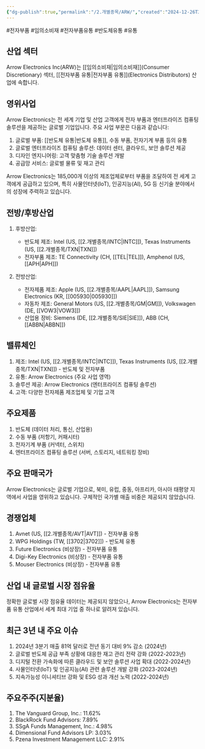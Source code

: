 ```yaml
---
{"dg-publish":true,"permalink":"/2.개별종목/ARW/","created":"2024-12-26T21:05:01.611+09:00","updated":"2025-07-29T21:37:04.351+09:00"}
---
```


#전자부품 #임의소비재 #전자부품유통 #반도체유통 #유통

## 산업 섹터

Arrow Electronics Inc(ARW)는 [[임의소비재\|임의소비재]](Consumer Discretionary) 섹터, [[전자부품 유통\|전자부품 유통]](Electronics Distributors) 산업에 속합니다.

## 영위사업

Arrow Electronics는 전 세계 기업 및 산업 고객에게 전자 부품과 엔터프라이즈 컴퓨팅 솔루션을 제공하는 글로벌 기업입니다. 주요 사업 부문은 다음과 같습니다:

1. 글로벌 부품: [[반도체 유통\|반도체 유통]], 수동 부품, 전자기계 부품 등의 유통
2. 글로벌 엔터프라이즈 컴퓨팅 솔루션: 데이터 센터, 클라우드, 보안 솔루션 제공
3. 디자인 엔지니어링: 고객 맞춤형 기술 솔루션 개발
4. 공급망 서비스: 글로벌 물류 및 재고 관리

Arrow Electronics는 185,000개 이상의 제조업체로부터 부품을 조달하여 전 세계 고객에게 공급하고 있으며, 특히 사물인터넷(IoT), 인공지능(AI), 5G 등 신기술 분야에서의 성장에 주력하고 있습니다.

## 전방/후방산업

1. 후방산업:
    
    - 반도체 제조: Intel (US, [[2.개별종목/INTC\|INTC]]), Texas Instruments (US, [[2.개별종목/TXN\|TXN]])
    - 전자부품 제조: TE Connectivity (CH, [[TEL\|TEL]]), Amphenol (US, [[APH\|APH]])
    
2. 전방산업:
    
    - 전자제품 제조: Apple (US, [[2.개별종목/AAPL\|AAPL]]), Samsung Electronics (KR, [[005930\|005930]])
    - 자동차 제조: General Motors (US, [[2.개별종목/GM\|GM]]), Volkswagen (DE, [[VOW3\|VOW3]])
    - 산업용 장비: Siemens (DE, [[2.개별종목/SIE\|SIE]]), ABB (CH, [[ABBN\|ABBN]])
    

## 밸류체인

1. 제조: Intel (US, [[2.개별종목/INTC\|INTC]]), Texas Instruments (US, [[2.개별종목/TXN\|TXN]]) - 반도체 및 전자부품
2. 유통: Arrow Electronics (주요 사업 영역)
3. 솔루션 제공: Arrow Electronics (엔터프라이즈 컴퓨팅 솔루션)
4. 고객: 다양한 전자제품 제조업체 및 기업 고객

## 주요제품

1. 반도체 (데이터 처리, 통신, 산업용)
2. 수동 부품 (저항기, 커패시터)
3. 전자기계 부품 (커넥터, 스위치)
4. 엔터프라이즈 컴퓨팅 솔루션 (서버, 스토리지, 네트워킹 장비)

## 주요 판매국가

Arrow Electronics는 글로벌 기업으로, 북미, 유럽, 중동, 아프리카, 아시아 태평양 지역에서 사업을 영위하고 있습니다. 구체적인 국가별 매출 비중은 제공되지 않았습니다.

## 경쟁업체

1. Avnet (US, [[2.개별종목/AVT\|AVT]]) - 전자부품 유통
2. WPG Holdings (TW, [[3702\|3702]]) - 반도체 유통
3. Future Electronics (비상장) - 전자부품 유통
4. Digi-Key Electronics (비상장) - 전자부품 유통
5. Mouser Electronics (비상장) - 전자부품 유통

## 산업 내 글로벌 시장 점유율

정확한 글로벌 시장 점유율 데이터는 제공되지 않았으나, Arrow Electronics는 전자부품 유통 산업에서 세계 최대 기업 중 하나로 알려져 있습니다.

## 최근 3년 내 주요 이슈

1. 2024년 3분기 매출 81억 달러로 전년 동기 대비 9% 감소 (2024년)
2. 글로벌 반도체 공급 부족 상황에 대응한 재고 관리 전략 강화 (2022-2023년)
3. 디지털 전환 가속화에 따른 클라우드 및 보안 솔루션 사업 확대 (2022-2024년)
4. 사물인터넷(IoT) 및 인공지능(AI) 관련 솔루션 개발 강화 (2023-2024년)
5. 지속가능성 이니셔티브 강화 및 ESG 성과 개선 노력 (2022-2024년)

## 주요주주(지분율)

1. The Vanguard Group, Inc.: 11.62%
2. BlackRock Fund Advisors: 7.89%
3. SSgA Funds Management, Inc.: 4.98%
4. Dimensional Fund Advisors LP: 3.03%
5. Pzena Investment Management LLC: 2.91%